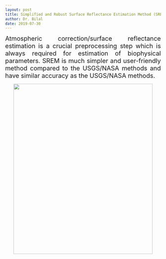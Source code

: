 ```yaml
---
layout: post
title: Simplified and Robust Surface Reflectance Estimation Method (SREM)
author: Dr. Bilal
date: 2019-07-30
---
```



<div style="text-align:justify; font-size:15pt"> Atmospheric correction/surface reflectance estimation is a crucial preprocessing step which is always required for estimation of biophysical parameters. SREM is much simpler and user-friendly method compared to the USGS/NASA methods and have similar accuracy as the USGS/NASA methods.</div>

<p align="center">
  <img src="https://github.com/rsbilal/rsbilal.github.io/blob/master/image/SREM_Schematic_Diagram.png?raw=true" width="450px" height="550px"/></p>

